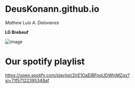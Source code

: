 # DeusKonann.github.io
*Mathew Luis A. Delovieres*

**LG Brebeuf**  


![image](https://user-images.githubusercontent.com/122419064/212207202-5c6f72d1-c4fc-461d-ab5d-63e29fd123f5.png)

# Our spotify playlist

https://open.spotify.com/playlist/2lrE1OaEIBFnqUDWhjMZqx?si=71f57122395348af
